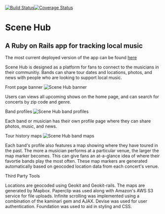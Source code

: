 [![Build Status](https://travis-ci.org/chrisccerami/scene-hub-v2.svg?branch=infinite-scroll)](https://travis-ci.org/chrisccerami/scene-hub-v2)[![Coverage Status](https://coveralls.io/repos/pezcore343/scene-hub-v2/badge.png)](https://coveralls.io/r/pezcore343/scene-hub-v2)

# Scene Hub

## A Ruby on Rails app for tracking local music

The most current deployed version of the app can be found [here](https://www.scene-hub.herokuapp.com)

Scene Hub is designed as a platform for fans to connect to the musicians in their communitiy. Bands can share tour dates and locations, photos, and news with people who are looking to support local music.

Front page banner
![Scene Hub banner](http://i.imgur.com/mMENDlm.png)

Users can views all upcoming shows on the home page, and can search for concerts by zip code and genre.

Band profiles
![Scene Hub band profiles](http://i.imgur.com/KFgAx9M.png)

Each band or musician has their own profile page where they can share photos, music, and news.

Tour history maps
![Scene Hub band maps](http://i.imgur.com/fAyTMcW.png)

Each band's profile also features a map showing where they have toured in the past. The more a musician performs at a particular venue, the larger the map marker becomes. This can give fans an at-a-glance idea of where their favortie bands play the most often. These map markers are generated automatically based on geocoded location data from each concert's venue.


Third Party Tools

Locations are geocoded using Geokit and Geokit-rails. The maps are generated by Mapbox. Paperclip was used along with Amazon's AWS S3 service for file uploads. Infinite scrolling was implemented using a combination of the kaminari gem and AJAX. Devise was used for user authentication. Foundation was used to aid in styling and CSS.
